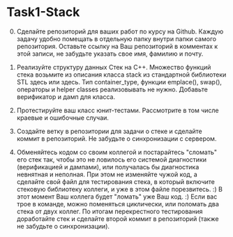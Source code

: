 # Task1-Stack
0. Сделайте репозиторий для ваших работ по курсу на Github. Каждую задачу удобно помещать в отдельную папку внутри папки самого репозитория. Оставьте ссылку на Ваш репозиторий в комментах к этой записи, не забудьте указать свое имя, фамилию и почту.

1. Реализуйте структуру данных Стек на С++. Множество функций стека возьмите из описания класса stack из стандартной библиотеки STL здесь или здесь. Тип container_type, функции emplace(), swap(), операторы и helper classes реализовывать не нужно. Добавьте верификатор и дамп для класса.

2. Протестируйте ваш класс юнит-тестами. Рассмотрите в том числе краевые и ошибочные случаи.

3. Создайте ветку в репозитории для задачи о стеке и сделайте коммит в репозиторий. Не забудьте о синхронизации с сервером.

4. Обменяйтесь кодом со своим коллегой и постарайтесь "сломать" его стек так, чтобы это не ловилось его системой диагностики (верификацией и дампами), или получалась бы диагностика невнятная и неполная. При этом не изменяйте чужой код, а сделайте свой файл для тестирования стека, в который включите стековую библиотеку коллеги, и уже в этом файле порезвитесь. :) В этот момент Ваш коллега будет "ломать" уже Ваш код. :) Если вас трое в команде, можно поменяться циклически, или поломать два стека от двух коллег. По итогам перекрестного тестирования доработайте стек и сделайте второй коммит в репозиторий (также не забудьте о синхронизации).
